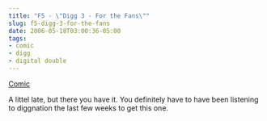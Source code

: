 ```yaml
---
title: "F5 - \"Digg 3 - For the Fans\""
slug: f5-digg-3-for-the-fans
date: 2006-05-18T03:00:36-05:00
tags:
- comic
- digg
- digital double
---
```

[Comic](http://digitaldouble.smackjeeves.com/comics/54174/)

A littel late, but there you have it. You definitely have to have been listening to diggnation the last few weeks to get this one.
